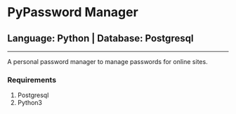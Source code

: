 # PyPassword Manager

## Language: Python | Database: Postgresql

<hr>
A personal password manager to manage passwords for online sites.

### Requirements

1. Postgresql
2. Python3
